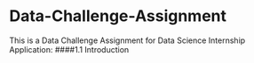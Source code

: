# Data-Challenge-Assignment
This is a Data Challenge Assignment for  Data Science Internship Application: 
####1.1 Introduction
